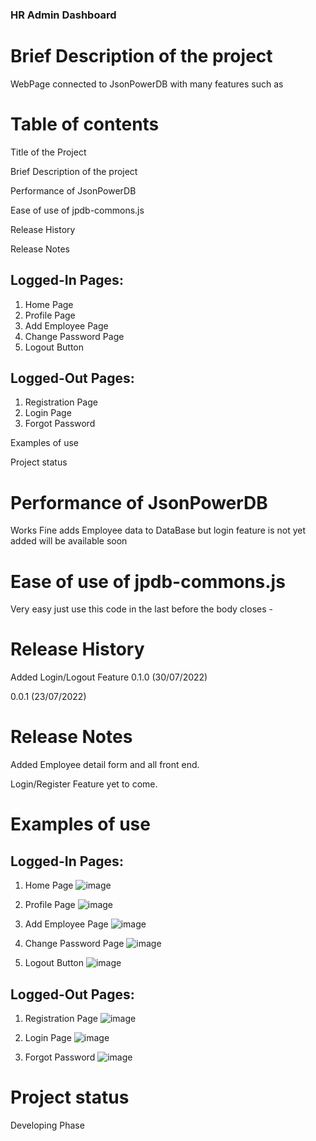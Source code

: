 
   ### HR Admin Dashboard
   
   # Brief Description of the project
   WebPage connected to JsonPowerDB with many features such as
   
   # Table of contents
   
   Title of the Project

Brief Description of the project

Performance of JsonPowerDB 

Ease of use of jpdb-commons.js

Release History 

Release Notes 

   
   Logged-In
Pages:
--------------------------
1. Home Page
2. Profile Page
3. Add Employee Page
4. Change Password Page
5. Logout Button

Logged-Out Pages:
--------------------------
1. Registration Page
2. Login Page
3. Forgot Password

Examples of use

Project status

# Performance of JsonPowerDB 

 Works Fine adds Employee data to DataBase but login feature is not yet added will be available soon

# Ease of use of jpdb-commons.js

Very easy just use this code in the last before the body closes -

<script type='text/javascript' src="http://login2explore.com/jpdb/resources/js/0.0.4/jpdb-commons.js"></script>

# Release History
Added Login/Logout Feature
0.1.0 (30/07/2022)

0.0.1 (23/07/2022)

# Release Notes 

Added Employee detail form and all front end.

Login/Register Feature yet to come.


# Examples of use

Logged-In
Pages:
--------------------------
1. Home Page ![image](https://user-images.githubusercontent.com/68528688/181905268-268d973e-7001-4b55-a717-ef42d57879b8.png)


2. Profile Page ![image](https://user-images.githubusercontent.com/68528688/181905418-29a5640b-bd2f-46e9-a6a6-496da4f6b8e9.png)
3. Add Employee Page ![image](https://user-images.githubusercontent.com/68528688/181905561-b3c26cca-9300-4e12-ac68-5e452a8c5ee1.png)

4. Change Password Page ![image](https://user-images.githubusercontent.com/68528688/180655134-16ad9e19-6989-48f6-ba93-8fa374afdb08.png)
5. Logout Button ![image](https://user-images.githubusercontent.com/68528688/180655110-90b850bf-c6a8-4962-acea-caf1534975fe.png)


Logged-Out Pages:
--------------------------
1. Registration Page ![image](https://user-images.githubusercontent.com/68528688/181905254-694dedd8-9a99-41fb-8447-f0eeef7a02ec.png)

2. Login Page ![image](https://user-images.githubusercontent.com/68528688/180655102-c09f6bb6-ec24-4a9c-83bb-93c62a9c4bab.png)


3. Forgot Password ![image](https://user-images.githubusercontent.com/68528688/180655132-d9c79a78-4c76-4ce1-a57c-8ae77218fa7f.png)


# Project status

Developing Phase

